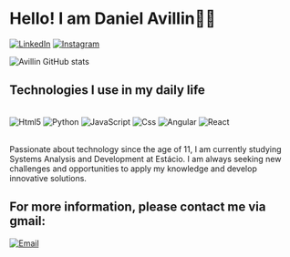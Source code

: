 # Hello! I am Daniel Avillin🤙🏾

[![LinkedIn](https://img.shields.io/badge/LinkedIn-0077B5?style=for-the-badge&logo=linkedin&logoColor=white)](https://www.linkedin.com/in/danielavillin/)
[![Instagram](https://img.shields.io/badge/Instagram-E4405F?style=for-the-badge&logo=instagram&logoColor=white)](https://www.instagram.com/danielavellin//)


![Avillin GitHub stats](https://github-readme-stats.vercel.app/api?username=danielavillindev&show_icons=true&theme=dark)


## Technologies I use in my daily life

<div style="display: inline_block"><br/>
    <img aling="center" alt="Html5" src="https://img.shields.io/badge/HTML5-E34F26?style=for-the-badge&logo=html5&logoColor=white"/>
    <img aling="center" alt="Python" src="https://img.shields.io/badge/Python-14354C?style=for-the-badge&logo=python&logoColor=white"/>
    <img aling="center" alt="JavaScript" src="https://img.shields.io/badge/JavaScript-F7DF1E?style=for-the-badge&logo=javascript&logoColor=black"/>
    <img aling="center" alt="Css" src="https://img.shields.io/badge/CSS-239120?&style=for-the-badge&logo=css3&logoColor=white"/>
    <img aling="center" alt="Angular" src="https://img.shields.io/badge/Angular-DD0031?style=for-the-badge&logo=angular&logoColor=white"/>
    <img aling="center" alt="React" src="https://img.shields.io/badge/React-20232A?style=for-the-badge&logo=react&logoColor=61DAFB"/>
</div></br>


Passionate about technology since the age of 11, I am currently studying Systems Analysis and Development at Estácio. I am always seeking new challenges and opportunities to apply my knowledge and develop innovative solutions.


## For more information, please contact me via gmail:

[![Email](https://img.shields.io/badge/Gmail-D14836?style=for-the-badge&logo=gmail&logoColor=white)](danielavillin@gmail.com)
